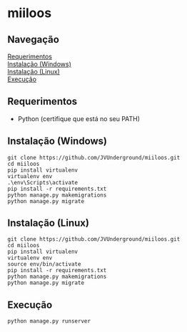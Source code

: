 # <b>miiloos</b>

## <b>Navegação</b>
[Requerimentos](#requerimentos)<br>
[Instalação (Windows)](#instalação-windows)<br>
[Instalação (Linux)](#instalação-linux)<br>
[Execução](#execução)<br>


## Requerimentos
* Python (certifique que está no seu PATH)


## Instalação (Windows)
```
git clone https://github.com/JVUnderground/miiloos.git
cd miiloos
pip install virtualenv
virtualenv env
.\env\Scripts\activate
pip install -r requirements.txt
python manage.py makemigrations
python manage.py migrate
```

## Instalação (Linux)
```
git clone https://github.com/JVUnderground/miiloos.git
cd miiloos
pip install virtualenv
virtualenv env
source env/bin/activate
pip install -r requirements.txt
python manage.py makemigrations
python manage.py migrate
```

## Execução
```
python manage.py runserver
```